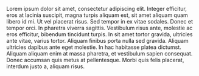 Lorem ipsum dolor sit amet, consectetur adipiscing elit. Integer efficitur, eros at
lacinia suscipit, magna turpis aliquam est, sit amet aliquam quam libero id mi. Ut
vel placerat risus. Sed tempor in ex vitae sodales. Donec et tempor orci. In
pharetra viverra sagittis. Vestibulum risus ante, molestie ac eros efficitur, bibendum
tincidunt turpis. In sit amet tortor gravida, ultricies ante vitae, varius tortor.
Aliquam finibus porta nulla sed gravida. Aliquam ultricies dapibus ante eget
molestie. In hac habitasse platea dictumst. Aliquam aliquam enim at massa
pharetra, et vestibulum sapien consequat. Donec accumsan quis metus at
pellentesque. Morbi quis felis placerat, interdum justo a, aliquam risus.
